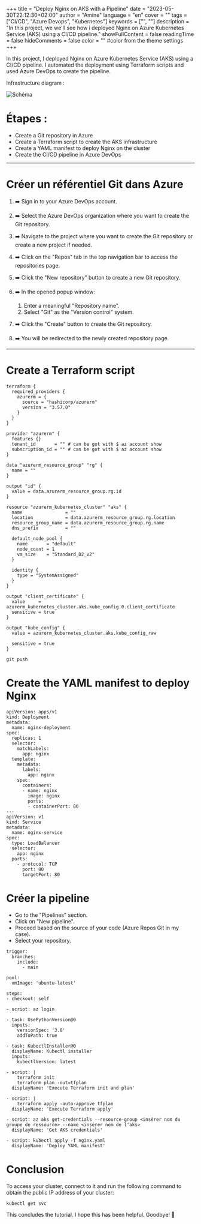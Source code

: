 +++
title = "Deploy Nginx on AKS with a Pipeline"
date = "2023-05-30T22:12:30+02:00"
author = "Amine"
language = "en"
cover = ""
tags = ["CI/CD", "Azure Devops", "Kubernetes"]
keywords = ["", ""]
description = "In this project, we we'll see how i deployed Nginx on Azure Kubernetes Service (AKS) using a CI/CD pipeline."
showFullContent = false
readingTime = false
hideComments = false
color = "" #color from the theme settings
+++

In this project, I deployed Nginx on Azure Kubernetes Service (AKS) using a CI/CD pipeline. I automated the deployment using Terraform scripts and used Azure DevOps to create the pipeline.


Infrastructure diagram : 

![Schéma](/images/infra.png)

# Étapes :
- Create a Git repository in Azure
- Create a Terraform script to create the AKS infrastructure
- Create a YAML manifest to deploy Nginx on the cluster
- Create the CI/CD pipeline in Azure DevOps

---

# Créer un référentiel Git dans Azure

1. ➡️ Sign in to your Azure DevOps account.

2. ➡️ Select the Azure DevOps organization where you want to create the Git repository.

3. ➡️  Navigate to the project where you want to create the Git repository or create a new project if needed.

4. ➡️ Click on the "Repos" tab in the top navigation bar to access the repositories page.

5. ➡️ Click the "New repository" button to create a new Git repository.

6. ➡️ In the opened popup window:
     1. Enter a meaningful "Repository name".
     2. Select "Git" as the "Version control" system.

7. ➡️ Click the "Create" button to create the Git repository.

8. ➡️ You will be redirected to the newly created repository page.

---

# Create a Terraform script 

```mermaid
terraform {
  required_providers {
    azurerm = {
      source = "hashicorp/azurerm"
      version = "3.57.0"
    }
  }
}

provider "azurerm" {
  features {}
  tenant_id       = "" # can be got with $ az account show
  subscription_id = "" # can be got with $ az account show
}

data "azurerm_resource_group" "rg" {
  name = ""
}

output "id" {
  value = data.azurerm_resource_group.rg.id
}

resource "azurerm_kubernetes_cluster" "aks" {
  name                = ""
  location            = data.azurerm_resource_group.rg.location
  resource_group_name = data.azurerm_resource_group.rg.name
  dns_prefix          = ""

  default_node_pool {
    name       = "default"
    node_count = 1
    vm_size    = "Standard_D2_v2"
  }

  identity {
    type = "SystemAssigned"
  }
}

output "client_certificate" {
  value     = azurerm_kubernetes_cluster.aks.kube_config.0.client_certificate
  sensitive = true
}

output "kube_config" {
  value = azurerm_kubernetes_cluster.aks.kube_config_raw

  sensitive = true
}
```

```mermaid
git push
```

# Create the YAML manifest to deploy Nginx

```mermaid
apiVersion: apps/v1
kind: Deployment
metadata:
  name: nginx-deployment
spec:
  replicas: 1
  selector:
    matchLabels:
      app: nginx
  template:
    metadata:
      labels:
        app: nginx
    spec:
      containers:
      - name: nginx
        image: nginx
        ports:
        - containerPort: 80
---
apiVersion: v1
kind: Service
metadata:
  name: nginx-service
spec:
  type: LoadBalancer
  selector:
    app: nginx
  ports:
    - protocol: TCP
      port: 80
      targetPort: 80
```

# Créer la pipeline

- Go to the "Pipelines" section.
- Click on "New pipeline".
- Proceed based on the source of your code (Azure Repos Git in my case).
- Select your repository.

```mermaid
trigger:
  branches:
    include:
      - main

pool:
  vmImage: 'ubuntu-latest'

steps:
- checkout: self

- script: az login

- task: UsePythonVersion@0
  inputs:
    versionSpec: '3.8'
    addToPath: true
    
- task: KubectlInstaller@0
  displayName: Kubectl installer
  inputs: 
    kubectlVersion: latest

- script: |
    terraform init
    terraform plan -out=tfplan
  displayName: 'Execute Terraform init and plan'

- script: |
    terraform apply -auto-approve tfplan
  displayName: 'Execute Terraform apply'

- script: az aks get-credentials --resource-group <insérer nom du groupe de ressource> --name <insérer nom de l'aks>
  displayName: 'Get AKS credentials'
  
- script: kubectl apply -f nginx.yaml
  displayName: 'Deploy YAML manifest'

```
# Conclusion
To access your cluster, connect to it and run the following command to obtain the public IP address of your cluster: 
```mermaid
kubectl get svc
```

This concludes the tutorial. I hope this has been helpful. Goodbye! 👋